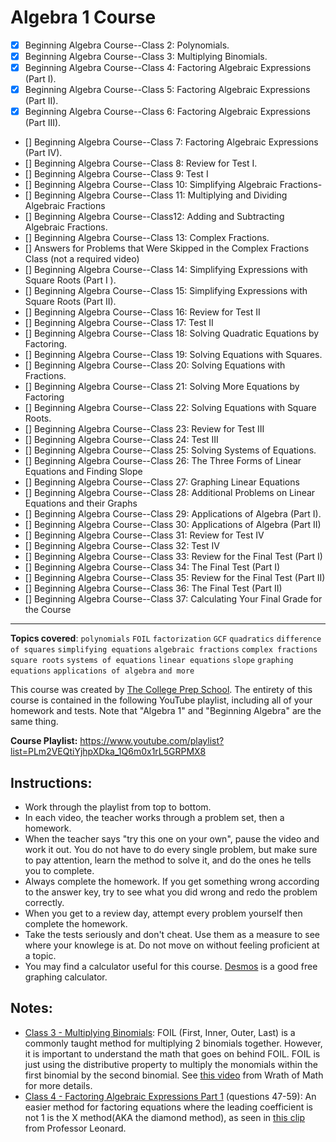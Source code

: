 # Algebra 1 Course

- [x] Beginning Algebra Course--Class 2: Polynomials.
- [x] Beginning Algebra Course--Class 3: Multiplying Binomials.
- [x] Beginning Algebra Course--Class 4: Factoring Algebraic Expressions (Part I).
- [x] Beginning Algebra Course--Class 5: Factoring Algebraic Expressions (Part II).
- [x] Beginning Algebra Course--Class 6: Factoring Algebraic Expressions (Part III).
- [] Beginning Algebra Course--Class 7: Factoring Algebraic Expressions (Part IV).
- [] Beginning Algebra Course--Class 8: Review for Test I.
- [] Beginning Algebra Course--Class 9: Test I
- [] Beginning Algebra Course--Class 10: Simplifying Algebraic Fractions-
- [] Beginning Algebra Course--Class 11: Multiplying and Dividing Algebraic Fractions
- [] Beginning Algebra Course--Class12: Adding and Subtracting Algebraic Fractions.
- [] Beginning Algebra Course--Class 13: Complex Fractions.
- [] Answers for Problems that Were Skipped in the Complex Fractions Class (not a required video)
- [] Beginning Algebra Course--Class 14: Simplifying Expressions with Square Roots (Part I ).
- [] Beginning Algebra Course--Class 15: Simplifying Expressions with Square Roots (Part II).
- [] Beginning Algebra Course--Class 16: Review for Test II
- [] Beginning Algebra Course--Class 17: Test II
- [] Beginning Algebra Course--Class 18: Solving Quadratic Equations by Factoring.
- [] Beginning Algebra Course--Class 19: Solving Equations with Squares.
- [] Beginning Algebra Course--Class 20: Solving Equations with Fractions.
- [] Beginning Algebra Course--Class 21: Solving More Equations by Factoring
- [] Beginning Algebra Course--Class 22: Solving Equations with Square Roots.
- [] Beginning Algebra Course--Class 23: Review for Test III
- [] Beginning Algebra Course--Class 24: Test III
- [] Beginning Algebra Course--Class 25: Solving Systems of Equations.
- [] Beginning Algebra Course--Class 26: The Three Forms of Linear Equations and Finding Slope
- [] Beginning Algebra Course--Class 27: Graphing Linear Equations
- [] Beginning Algebra Course--Class 28: Additional Problems on Linear Equations and their Graphs
- [] Beginning Algebra Course--Class 29: Applications of Algebra (Part I).
- [] Beginning Algebra Course--Class 30: Applications of Algebra (Part II)
- [] Beginning Algebra Course--Class 31: Review for Test IV
- [] Beginning Algebra Course--Class 32: Test IV
- [] Beginning Algebra Course--Class 33: Review for the Final Test (Part I)
- [] Beginning Algebra Course--Class 34: The Final Test (Part I)
- [] Beginning Algebra Course--Class 35: Review for the Final Test (Part II)
- [] Beginning Algebra Course--Class 36: The Final Test (Part II)
- [] Beginning Algebra Course--Class 37: Calculating Your Final Grade for the Course

---

**Topics covered**:
`polynomials`
`FOIL`
`factorization`
`GCF`
`quadratics`
`difference of squares`
`simplifying equations`
`algebraic fractions`
`complex fractions`
`square roots`
`systems of equations`
`linear equations`
`slope`
`graphing equations`
`applications of algebra`
`and more`

This course was created by [The College Prep School](https://www.youtube.com/@thecollegeprepschool4486). The entirety of this course is contained in the following YouTube playlist, including all of your homework and tests. Note that "Algebra 1" and "Beginning Algebra" are the same thing.

**Course Playlist:** <https://www.youtube.com/playlist?list=PLm2VEQtiYjhpXDka_1Q6m0x1rL5GRPMX8>

## Instructions:

- Work through the playlist from top to bottom.
- In each video, the teacher works through a problem set, then a homework.
- When the teacher says "try this one on your own", pause the video and work it out. You do not have to do every single problem, but make sure to pay attention, learn the method to solve it, and do the ones he tells you to complete.
- Always complete the homework. If you get something wrong according to the answer key, try to see what you did wrong and redo the problem correctly.
- When you get to a review day, attempt every problem yourself then complete the homework.
- Take the tests seriously and don't cheat. Use them as a measure to see where your knowlege is at. Do not move on without feeling proficient at a topic.
- You may find a calculator useful for this course. [Desmos](https://www.desmos.com/calculator) is a good free graphing calculator.

## Notes:

- [Class 3 - Multiplying Binomials](https://youtu.be/T9MA2t3dP_w): FOIL (First, Inner, Outer, Last) is a commonly taught method for multiplying 2 binomials together. However, it is important to understand the math that goes on behind FOIL. FOIL is just using the distributive property to multiply the monomials within the first binomial by the second binomial. See [this video](https://youtu.be/PQ2W_0r4t2s) from Wrath of Math for more details.
- [Class 4 - Factoring Algebraic Expressions Part 1](https://youtu.be/YOT7LMiyFDs&t=2410) (questions 47-59): An easier method for factoring equations where the leading coefficient is not 1 is the X method(AKA the diamond method), as seen in [this clip](https://youtu.be/u2CFHYJWS60?t=1590) from Professor Leonard.
